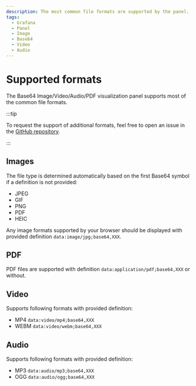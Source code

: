 ```yaml
---
description: The most common file formats are supported by the panel.
tags:
  - Grafana
  - Panel
  - Image
  - Base64
  - Video
  - Audio
---
```


# Supported formats

The Base64 Image/Video/Audio/PDF visualization panel supports most of the common file formats.
  
:::tip

To request the support of additional formats, feel free to open an issue in the [GitHub repository](https://github.com/VolkovLabs/volkovlabs-image-panel/issues).

:::

## Images

The file type is determined automatically based on the first Base64 symbol if a definition is not provided:
  - JPEG
  - GIF
  - PNG
  - PDF
  - HEIC

Any image formats supported by your browser should be displayed with provided definition `data:image/jpg;base64,XXX`.

## PDF

  PDF files are supported with definition `data:application/pdf;base64,XXX` or without.

## Video

Supports following formats with provided definition: 
 - MP4 `data:video/mp4;base64,XXX`
 - WEBM `data:video/webm;base64,XXX`

## Audio

Supports following formats with provided definition: 

 - MP3 `data:audio/mp3;base64,XXX`
 - OGG `data:audio/ogg;base64,XXX`
